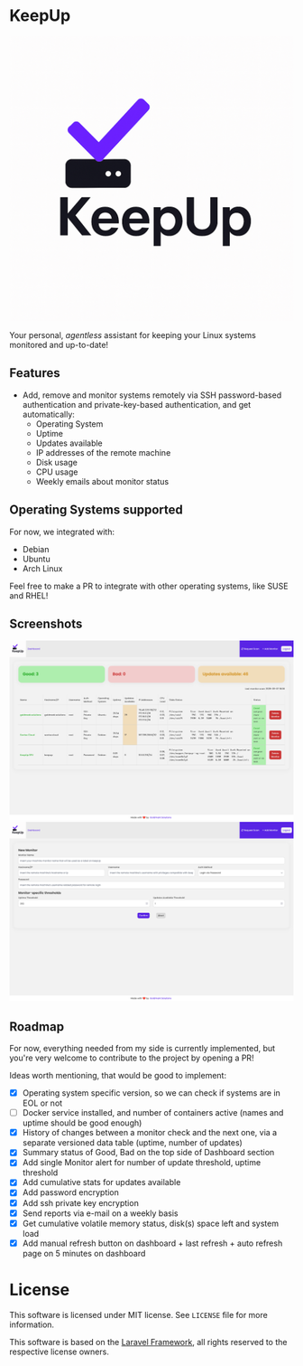 # KeepUp

![KeepUp Logo](/public/images/logo.png)

Your personal, *agentless* assistant for keeping your Linux systems monitored and up-to-date!

## Features

- Add, remove and monitor systems remotely via SSH password-based authentication and private-key-based authentication, and get automatically:
    - Operating System
    - Uptime
    - Updates available
    - IP addresses of the remote machine
    - Disk usage
    - CPU usage
    - Weekly emails about monitor status

## Operating Systems supported

For now, we integrated with:

- Debian
- Ubuntu
- Arch Linux

Feel free to make a PR to integrate with other operating systems, like SUSE and RHEL!

## Screenshots

![Dashboard view](/screenshots/dashboard.png)
![Monitor creation view](/screenshots/monitor_creation.png)

## Roadmap

For now, everything needed from my side is currently implemented, but you're very welcome to contribute to the project by opening a PR!

Ideas worth mentioning, that would be good to implement:

- [x] Operating system specific version, so we can check if systems are in EOL or not
- [ ] Docker service installed, and number of containers active (names and uptime should be good enough) 
- [x] History of changes between a monitor check and the next one, via a separate versioned data table (uptime, number of updates)
- [x] Summary status of Good, Bad on the top side of Dashboard section
- [x] Add single Monitor alert for number of update threshold, uptime threshold
- [x] Add cumulative stats for updates available
- [x] Add password encryption
- [x] Add ssh private key encryption
- [x] Send reports via e-mail on a weekly basis
- [x] Get cumulative volatile memory status, disk(s) space left and system load
- [x] Add manual refresh button on dashboard + last refresh + auto refresh page on 5 minutes on dashboard

# License

This software is licensed under MIT license. See `LICENSE` file for more information.

This software is based on the [Laravel Framework](https://laravel.com), all rights reserved to the respective license owners.
